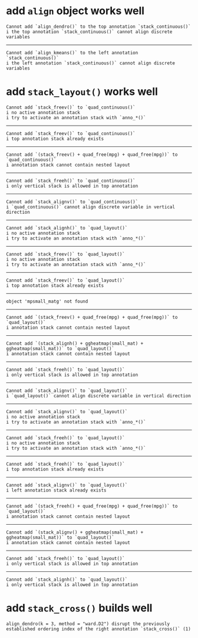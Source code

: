 # add `align` object works well

    Cannot add `align_dendro()` to the top annotation `stack_continuous()`
    i the top annotation `stack_continuous()` cannot align discrete variables

---

    Cannot add `align_kmeans()` to the left annotation `stack_continuous()`
    i the left annotation `stack_continuous()` cannot align discrete variables

# add `stack_layout()` works well

    Cannot add `stack_freev()` to `quad_continuous()`
    i no active annotation stack
    i try to activate an annotation stack with `anno_*()`

---

    Cannot add `stack_freev()` to `quad_continuous()`
    i top annotation stack already exists

---

    Cannot add `(stack_freev() + quad_free(mpg) + quad_free(mpg))` to `quad_continuous()`
    i annotation stack cannot contain nested layout

---

    Cannot add `stack_freeh()` to `quad_continuous()`
    i only vertical stack is allowed in top annotation

---

    Cannot add `stack_alignv()` to `quad_continuous()`
    i `quad_continuous()` cannot align discrete variable in vertical direction

---

    Cannot add `stack_alignh()` to `quad_layout()`
    i no active annotation stack
    i try to activate an annotation stack with `anno_*()`

---

    Cannot add `stack_freev()` to `quad_layout()`
    i no active annotation stack
    i try to activate an annotation stack with `anno_*()`

---

    Cannot add `stack_freev()` to `quad_layout()`
    i top annotation stack already exists

---

    object 'mpsmall_matg' not found

---

    Cannot add `(stack_freev() + quad_free(mpg) + quad_free(mpg))` to `quad_layout()`
    i annotation stack cannot contain nested layout

---

    Cannot add `(stack_alignh() + ggheatmap(small_mat) + ggheatmap(small_mat))` to `quad_layout()`
    i annotation stack cannot contain nested layout

---

    Cannot add `stack_freeh()` to `quad_layout()`
    i only vertical stack is allowed in top annotation

---

    Cannot add `stack_alignv()` to `quad_layout()`
    i `quad_layout()` cannot align discrete variable in vertical direction

---

    Cannot add `stack_alignv()` to `quad_layout()`
    i no active annotation stack
    i try to activate an annotation stack with `anno_*()`

---

    Cannot add `stack_freeh()` to `quad_layout()`
    i no active annotation stack
    i try to activate an annotation stack with `anno_*()`

---

    Cannot add `stack_freeh()` to `quad_layout()`
    i top annotation stack already exists

---

    Cannot add `stack_alignv()` to `quad_layout()`
    i left annotation stack already exists

---

    Cannot add `(stack_freeh() + quad_free(mpg) + quad_free(mpg))` to `quad_layout()`
    i annotation stack cannot contain nested layout

---

    Cannot add `(stack_alignv() + ggheatmap(small_mat) + ggheatmap(small_mat))` to `quad_layout()`
    i annotation stack cannot contain nested layout

---

    Cannot add `stack_freeh()` to `quad_layout()`
    i only vertical stack is allowed in top annotation

---

    Cannot add `stack_alignh()` to `quad_layout()`
    i only vertical stack is allowed in top annotation

# add `stack_cross()` builds well

    align_dendro(k = 3, method = "ward.D2") disrupt the previously established ordering index of the right annotation `stack_cross()` (1)

